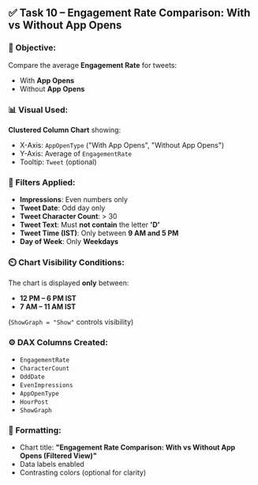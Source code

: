 ## ✅ Task 10 – Engagement Rate Comparison: With vs Without App Opens

### 🎯 Objective:
Compare the average **Engagement Rate** for tweets:
- With **App Opens**
- Without **App Opens**

### 📊 Visual Used:
**Clustered Column Chart** showing:
- X-Axis: `AppOpenType` ("With App Opens", "Without App Opens")
- Y-Axis: Average of `EngagementRate`
- Tooltip: `Tweet` (optional)

### 📌 Filters Applied:
- **Impressions**: Even numbers only
- **Tweet Date**: Odd day only
- **Tweet Character Count**: > 30
- **Tweet Text**: Must **not contain** the letter **'D'**
- **Tweet Time (IST)**: Only between **9 AM and 5 PM**
- **Day of Week**: Only **Weekdays**

### ⏲️ Chart Visibility Conditions:
The chart is displayed **only** between:
- **12 PM – 6 PM IST**
- **7 AM – 11 AM IST**

(`ShowGraph = "Show"` controls visibility)

### ⚙️ DAX Columns Created:
- `EngagementRate`
- `CharacterCount`
- `OddDate`
- `EvenImpressions`
- `AppOpenType`
- `HourPost`
- `ShowGraph`

### 🎨 Formatting:
- Chart title: **"Engagement Rate Comparison: With vs Without App Opens (Filtered View)"**
- Data labels enabled
- Contrasting colors (optional for clarity)

